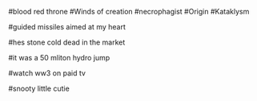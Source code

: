 #blood red throne
#Winds of creation
#necrophagist
#Origin 
#Kataklysm

#guided missiles aimed at my heart

#hes stone cold dead in the market 

#it was a 50 mliton hydro jump

#watch ww3 on paid tv

#snooty little cutie


